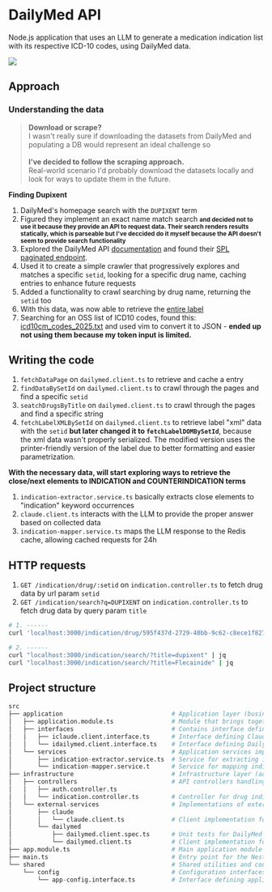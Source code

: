 # DailyMed API

Node.js application that uses an LLM to generate a medication indication list with its respective ICD-10 codes, using DailyMed data.

![](video.gif)

## Approach

### Understanding the data

> **Download or scrape?**<br>
> I wasn't really sure if downloading the datasets from DailyMed and populating a DB would represent an ideal challenge so
<br><br>**I've decided to follow the scraping approach.**<br>
> Real-world scenario I'd probably download the datasets locally and look for ways to update them in the future.

**Finding Dupixent**
1. DailyMed's homepage search with the `DUPIXENT` term
2. Figured they implement an exact name match search **<small>and decided not to use it because they provide an API to request data. Their search renders results statically, which is parseable but I've deccided do it myself because the API doesn't seem to provide search functionality</small>**
3. Explored the DailyMed API [documentation](https://dailymed.nlm.nih.gov/dailymed/app-support-web-services.cfm) and found their [SPL paginated endpoint](https://dailymed.nlm.nih.gov/dailymed/services/v2/spls?page=1).
4. Used it to create a simple crawler that progressively explores and matches a specific `setid`, looking for a specific drug name, caching entries to enhance future requests
5. Added a functionality to crawl searching by drug name, returning the `setid` too
6. With this data, was now able to retrieve the [entire label](https://dailymed.nlm.nih.gov/dailymed/fda/fdaDrugXsl.cfm?setid=595f437d-2729-40bb-9c62-c8ece1f82780&type=xml)
7. Searching for an OSS list of ICD10 codes, found this: [icd10cm_codes_2025.txt](https://raw.githubusercontent.com/Chetank190/icd_code_prediction/refs/heads/main/icd10cm_codes_2025.txt) and used vim to convert it to JSON - **ended up not using them because my token input is limited.**

## Writing the code

1. `fetchDataPage` on `dailymed.client.ts` to retrieve and cache a entry
2. `findDataBySetId` on `dailymed.client.ts` to crawl through the pages and find a specific `setid`
3. `seatchDrugsByTitle` on `dailymed.client.ts` to crawl through the pages and find a specific string
4. `fetchLabelXMLBySetId` on `dailymed.client.ts` to retrieve label "xml" data with the `setid` **but later changed it to `fetchLabelDOMBySetId`**, because the xml data wasn't properly serialized. The modified version uses the printer-friendly version of the label due to better formatting and easier parametrization.

**With the necessary data, will start exploring ways to retrieve the close/next elements to INDICATION and COUNTERINDICATION terms**

1. `indication-extractor.service.ts` basically extracts close elements to "indication" keyword occurrences 
2. `claude.client.ts` interacts with the LLM to provide the proper answer based on collected data
3. `indication-mapper.service.ts` maps the LLM response to the Redis cache, allowing cached requests for 24h

## HTTP requests

1. `GET /indication/drug/:setid` on `indication.controller.ts` to fetch drug data by url param `setid`
2. `GET /indication/search?q=DUPIXENT` on `indication.controller.ts` to fetch drug data by query param `title`

```sh
# 1. ------
curl 'localhost:3000/indication/drug/595f437d-2729-40bb-9c62-c8ece1f82780' | jq # dupixent

# 2. ------
curl "localhost:3000/indication/search/?title=dupixent" | jq
curl "localhost:3000/indication/search/?title=Flecainide" | jq
```


## Project structure

```py
src
├── application                              # Application layer (business logic)
│   ├── application.module.ts                # Module that brings together application services and interfaces
│   ├── interfaces                           # Contains interface definitions for external services
│   │   ├── iclaude.client.interface.ts      # Interface defining Claude AI client capabilities
│   │   └── idailymed.client.interface.ts    # Interface defining DailyMed API client capabilities
│   └── services                             # Application services implementing business logic
│       ├── indication-extractor.service.ts  # Service for extracting indication information from drug labels
│       └── indication-mapper.service.t      # Service for mapping indications to ICD-10 codes
├── infrastructure                           # Infrastructure layer (adapters, controllers, external services)
│   ├── controllers                          # API controllers handling HTTP requests
│   │   ├── auth.controller.ts
│   │   └── indication.controller.ts         # Controller for drug indication endpoints
│   └── external-services                    # Implementations of external service clients
│       ├── claude
│       │   └── claude.client.ts             # Client implementation for Claude AI API
│       └── dailymed
│           ├── dailymed.client.spec.ts      # Unit tests for DailyMed client
│           └── dailymed.client.ts           # Client implementation for DailyMed API
├── app.module.ts                            # Main application module that imports all other modules
├── main.ts                                  # Entry point for the NestJS application
└── shared                                   # Shared utilities and configurations
    └── config                               # Configuration interfaces and providers
        └── app-config.interface.ts          # Interface defining application configuration options
```


